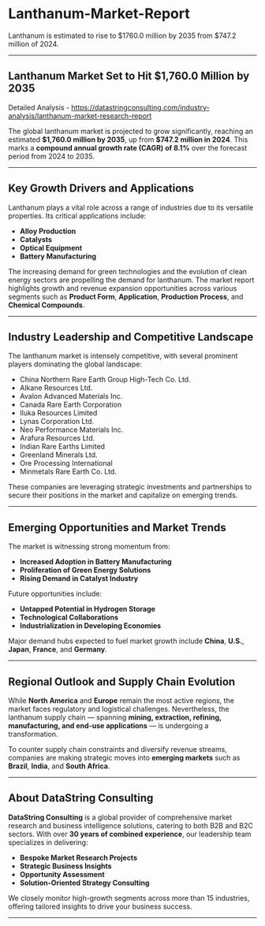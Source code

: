 # Lanthanum-Market-Report

Lanthanum is estimated to rise to $1760.0 million by 2035 from $747.2 million of 2024.

---

## **Lanthanum Market Set to Hit \$1,760.0 Million by 2035**

Detailed Analysis - https://datastringconsulting.com/industry-analysis/lanthanum-market-research-report

The global lanthanum market is projected to grow significantly, reaching an estimated **\$1,760.0 million by 2035**, up from **\$747.2 million in 2024**. This marks a **compound annual growth rate (CAGR) of 8.1%** over the forecast period from 2024 to 2035.

---

## **Key Growth Drivers and Applications**

Lanthanum plays a vital role across a range of industries due to its versatile properties. Its critical applications include:

* **Alloy Production**
* **Catalysts**
* **Optical Equipment**
* **Battery Manufacturing**

The increasing demand for green technologies and the evolution of clean energy sectors are propelling the demand for lanthanum. The market report highlights growth and revenue expansion opportunities across various segments such as **Product Form**, **Application**, **Production Process**, and **Chemical Compounds**.

---

## **Industry Leadership and Competitive Landscape**

The lanthanum market is intensely competitive, with several prominent players dominating the global landscape:

* China Northern Rare Earth Group High-Tech Co. Ltd.
* Alkane Resources Ltd.
* Avalon Advanced Materials Inc.
* Canada Rare Earth Corporation
* Iluka Resources Limited
* Lynas Corporation Ltd.
* Neo Performance Materials Inc.
* Arafura Resources Ltd.
* Indian Rare Earths Limited
* Greenland Minerals Ltd.
* Ore Processing International
* Minmetals Rare Earth Co. Ltd.

These companies are leveraging strategic investments and partnerships to secure their positions in the market and capitalize on emerging trends.

---

## **Emerging Opportunities and Market Trends**

The market is witnessing strong momentum from:

* **Increased Adoption in Battery Manufacturing**
* **Proliferation of Green Energy Solutions**
* **Rising Demand in Catalyst Industry**

Future opportunities include:

* **Untapped Potential in Hydrogen Storage**
* **Technological Collaborations**
* **Industrialization in Developing Economies**

Major demand hubs expected to fuel market growth include **China**, **U.S.**, **Japan**, **France**, and **Germany**.

---

## **Regional Outlook and Supply Chain Evolution**

While **North America** and **Europe** remain the most active regions, the market faces regulatory and logistical challenges. Nevertheless, the lanthanum supply chain — spanning **mining, extraction, refining, manufacturing, and end-use applications** — is undergoing a transformation.

To counter supply chain constraints and diversify revenue streams, companies are making strategic moves into **emerging markets** such as **Brazil**, **India**, and **South Africa**.

---

## **About DataString Consulting**

**DataString Consulting** is a global provider of comprehensive market research and business intelligence solutions, catering to both B2B and B2C sectors. With over **30 years of combined experience**, our leadership team specializes in delivering:

* **Bespoke Market Research Projects**
* **Strategic Business Insights**
* **Opportunity Assessment**
* **Solution-Oriented Strategy Consulting**

We closely monitor high-growth segments across more than 15 industries, offering tailored insights to drive your business success.

---
